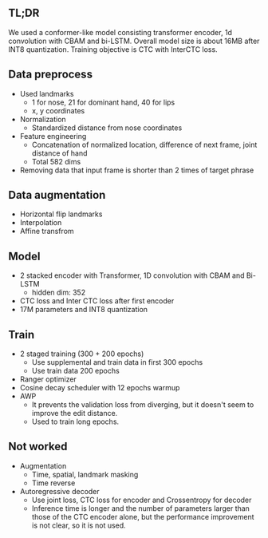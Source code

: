 ## TL;DR
We used a conformer-like model consisting transformer encoder, 1d convolution with CBAM and bi-LSTM.
Overall model size is about 16MB after INT8 quantization.
Training objective is CTC with InterCTC loss.

## Data preprocess
- Used landmarks
    - 1 for nose, 21 for dominant hand, 40 for lips
    - x, y coordinates
- Normalization
    - Standardized distance from nose coordinates
- Feature engineering
    - Concatenation of normalized location, difference of next frame, joint distance of hand
    - Total 582 dims
- Removing data that input frame is shorter than 2 times of target phrase

## Data augmentation
- Horizontal flip landmarks
- Interpolation
- Affine transfrom

## Model
- 2 stacked encoder with Transformer, 1D convolution with CBAM and Bi-LSTM
    - hidden dim: 352
- CTC loss and Inter CTC loss after first encoder
- 17M parameters and INT8 quantization

## Train
- 2 staged training (300 + 200 epochs)
    - Use supplemental and train data in first 300 epochs
    - Use train data 200 epochs
- Ranger optimizer
- Cosine decay scheduler with 12 epochs warmup
- AWP
    - It prevents the validation loss from diverging, but it doesn't seem to improve the edit distance.
    - Used to train long epochs.

## Not worked
- Augmentation
    - Time, spatial, landmark masking
    - Time reverse
- Autoregressive decoder
    - Use joint loss, CTC loss for encoder and Crossentropy for decoder
    - Inference time is longer and the number of parameters larger than those of the CTC encoder alone, but the performance improvement is not clear, so it is not used.